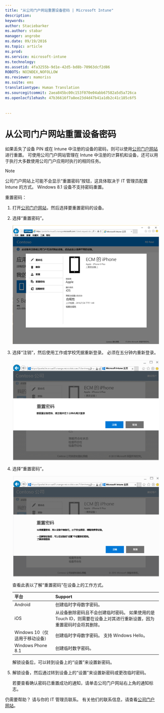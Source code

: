 ```yaml
---
title: "从公司门户网站重置设备密码 | Microsoft Intune"
description: 
keywords: 
author: Staciebarker
ms.author: stabar
manager: angrobe
ms.date: 09/19/2016
ms.topic: article
ms.prod: 
ms.service: microsoft-intune
ms.technology: 
ms.assetid: 4fa3255b-9d1e-42d5-bd8b-70963dcf2d86
ROBOTS: NOINDEX,NOFOLLOW
ms.reviewer: mamoriss
ms.suite: ems
translationtype: Human Translation
ms.sourcegitcommit: 2aea845bc00c153f070e04abb67582a5d5a726ca
ms.openlocfilehash: 47b36616f7a8ee23d4d47b41a1db2c41c185c6f5


---
```



# 从公司门户网站重置设备密码

如果丢失了设备 PIN 或在 Intune 中注册的设备的密码，则可以使用[公司门户网站](http://portal.manage.microsoft.com)进行重置。 可使用公司门户网站管理在 Intune 中注册的计算机和设备，还可以用于执行大多数使用公司门户应用时执行的相同任务。

> [!NOTE]
> 公司门户网站上可能不会显示“重置密码”按钮，这具体取决于 IT 管理员配置 Intune 的方式。 Windows 8.1 设备不支持密码重置。

重置密码：

1.  打开[公司门户网站](http://portal.manage.microsoft.com)，然后选择要重置密码的设备。

2.  选择“重置密码”。

    ![具有“重置密码”按钮的设备详细信息](./media/iwp-screen-with-all-options.png)

3.  选择“注销”，然后使用工作或学校凭据重新登录。 必须在五分钟内重新登录。

    ![具有“注销”按钮的重置消息](./media/iwp-2-sign-out.png)

4.  选择“重置密码”。

    ![重置密码时说明当前操作的消息](./media/iwp-3-tap-reset-passcode-after-signin.png)

    查看此表以了解“重置密码”在设备上的工作方式。

    |平台|Support|
    |------------|-----------|
    |Android|创建临时字母数字密码。|
    |iOS|从设备删除密码且不会创建临时密码。 如果使用的是 Touch ID，则需要在设备上对其进行重新设置，因为重置密码时会将其删除。|
    |Windows 10（仅适用于移动设备）|创建临时字母数字密码。 支持 Windows Hello。|
    |Windows Phone 8.1|创建临时数字密码。|
    解锁设备后，可以转到设备上的“设置”来设置新密码。

5.  解锁设备，然后通过转到设备上的“设置”来设置新密码或更改临时密码。

    若要查看确认密码已重置成功的通知，请单击公司门户网站右上角的通知标志。

仍需要帮助？ 请与你的 IT 管理员联系。 有关他们的联系信息，请查看[公司门户网站](http://portal.manage.microsoft.com)。



<!--HONumber=Oct16_HO3-->


